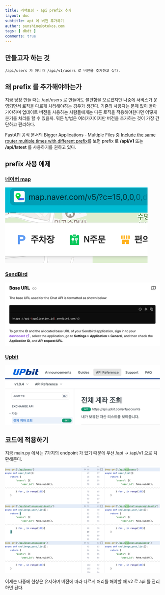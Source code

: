 ```yaml
---
title: 리팩토링 - api prefix 추가
layout: doc
subtitle: api 에 버전 추가하기
author: sunshine@ptokos.com
tags: [ dbdt ]
comments: true
---
```


## 만들고자 하는 것
`/api/users 가 아니라 /api/v1/users 로 버전을 추가하고 싶다.`

## 왜 prefix 를 추가해야하는가
지금 당장 만들 때는 /api/users 로 만들어도 불편함을 모르겠지만 나중에 서비스가 운영되면서 로직을 다르게 처리해야하는 경우가 생긴다.
기존의 사용자는 문제 없이 돌아가야하며 업데이트 버전을 사용하는 사람들에게는 다른 로직을 적용해야한다면 어떻게 분기를 처리를 할 수 있을까. 
뭐든 방법은 여러가지이지만 버전을 추가하는 것이 가장 간단하고 편리하다.

FastAPI 공식 문서의 Bigger Applications - Multiple Files 중 [Include the same router multiple times with different prefix](https://fastapi.tiangolo.com/tutorial/bigger-applications/#include-an-apirouter-in-another)를 보면 prefix 로 **/api/v1** 또는 **/api/latest** 를 사용하기를 권하고 있다.

## prefix 사용 에제
### [네이버 map](https://map.naver.com/)
![29-1.png](/assets/img/dbdt/29-1.png)

### [SendBird](https://sendbird.com)
![29-2.png](/assets/img/dbdt/29-2.png)

### [Upbit](https://upbit.com/)
![29-3.png](/assets/img/dbdt/29-3.png)

## 코드에 적용하기
지금 main.py 에서는 7가지의 endpoint 가 있기 때문에 우선 /api -> /api/v1 으로 치환해준다.

![29-4.png](/assets/img/dbdt/29-4.png)

이제는 나중에 현상은 유지하며 버전에 따라 다르게 처리를 해야할 때 v2 로 api 를 관리하면 된다.
